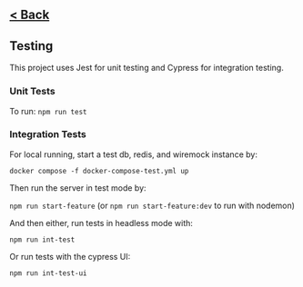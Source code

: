 [< Back](../README.md)
---

## Testing

This project uses Jest for unit testing and Cypress for integration testing.

### Unit Tests

To run: `npm run test`

### Integration Tests

For local running, start a test db, redis, and wiremock instance by:

`docker compose -f docker-compose-test.yml up`

Then run the server in test mode by:

`npm run start-feature` (or `npm run start-feature:dev` to run with nodemon)

And then either, run tests in headless mode with:

`npm run int-test`

Or run tests with the cypress UI:

`npm run int-test-ui`
